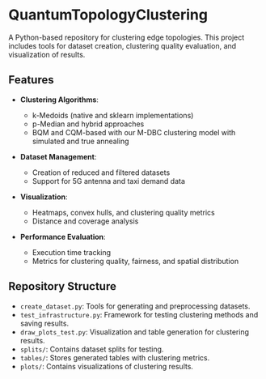 # QuantumTopologyClustering

A Python-based repository for clustering edge topologies. This project includes tools for dataset creation, clustering quality evaluation, and visualization of results.

## Features

- **Clustering Algorithms**:
  - k-Medoids (native and sklearn implementations)
  - p-Median and hybrid approaches
  - BQM and CQM-based with our M-DBC clustering model with simulated and true annealing

- **Dataset Management**:
  - Creation of reduced and filtered datasets
  - Support for 5G antenna and taxi demand data

- **Visualization**:
  - Heatmaps, convex hulls, and clustering quality metrics
  - Distance and coverage analysis

- **Performance Evaluation**:
  - Execution time tracking
  - Metrics for clustering quality, fairness, and spatial distribution

## Repository Structure

- `create_dataset.py`: Tools for generating and preprocessing datasets.
- `test_infrastructure.py`: Framework for testing clustering methods and saving results.
- `draw_plots_test.py`: Visualization and table generation for clustering results.
- `splits/`: Contains dataset splits for testing.
- `tables/`: Stores generated tables with clustering metrics.
- `plots/`: Contains visualizations of clustering results.
